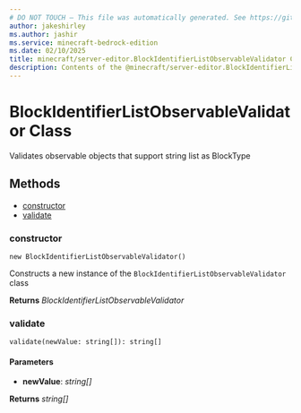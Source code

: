 ```yaml
---
# DO NOT TOUCH — This file was automatically generated. See https://github.com/mojang/minecraftapidocsgenerator to modify descriptions, examples, etc.
author: jakeshirley
ms.author: jashir
ms.service: minecraft-bedrock-edition
ms.date: 02/10/2025
title: minecraft/server-editor.BlockIdentifierListObservableValidator Class
description: Contents of the @minecraft/server-editor.BlockIdentifierListObservableValidator class.
---
```

# BlockIdentifierListObservableValidator Class

Validates observable objects that support string list as BlockType

## Methods
- [constructor](#(constructor))
- [validate](#validate)

### **constructor**
`
new BlockIdentifierListObservableValidator()
`

Constructs a new instance of the `BlockIdentifierListObservableValidator` class

**Returns** *BlockIdentifierListObservableValidator*

### **validate**
`
validate(newValue: string[]): string[]
`

#### **Parameters**
- **newValue**: *string[]*

**Returns** *string[]*
